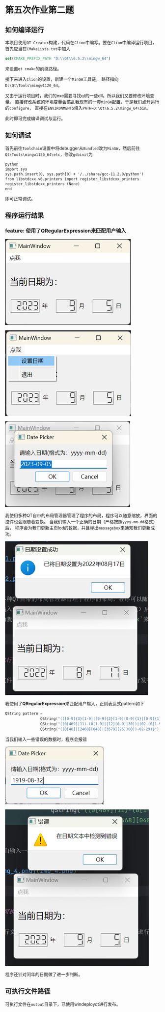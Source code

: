 # 第五次作业第二题

## 如何编译运行

本项目使用`QT Creator`构建，代码在`Clion`中编写。要在`Clion`中编译运行项目，
首先应当在`CMakeLists.txt`中加入

```cmake
set(CMAKE_PREFIX_PATH "D:\\Qt\\6.5.2\\mingw_64")
```

来设置`qt cmake`的前缀路径。

接下来进入`Clion`的设置，新建一个`MinGW`工具链，
路径指向`D:\Qt\Tools\mingw1120_64`。

又由于运行项目时，我们的exe需要寻找qt的一些dll。所以我们又要修改环境变量。
直接修改系统的环境变量会搞乱我现有的一套`MinGW`配置，于是我们点开运行的`configure`，
直接在`ENVIRONMENTS`填入`PATH=D:\Qt\6.5.2\mingw_64\bin`。

此时即可完成编译调试与运行。

## 如何调试

首先前往`Toolchain`设置中将debugger从`Bundled`改为`MinGW`，然后前往
`Qt\Tools\mingw1120_64\etc`，修改`gdbinit`为

```shell
python
import sys
sys.path.insert(0, sys.path[0] + '/../share/gcc-11.2.0/python')
from libstdcxx.v6.printers import register_libstdcxx_printers
register_libstdcxx_printers (None)
end
```

即可正常调试。


## 程序运行结果

### feature: 使用了**QRegularExpression**来匹配用户输入

![img.png](img.png)

![img_1.png](img_1.png)

![img_2.png](img_2.png)

我使用多种QT自带的布局管理器管理了程序的布局，程序可以随意缩放，界面的控件也会跟随着变换。
当我们输入一个正确的日期（严格按照`yyyy-mm-dd`格式）后，
程序会为我们更新主页lcd的数据，并且弹出`messagebox`来通知我们更新成功。

![img_3.png](img_3.png)

我使用了**QRegularExpression**来匹配用户输入，正则表达式pattern如下

```c++
QString pattern =
                QString("(([0-9]{3}[1-9]|[0-9]{2}[1-9][0-9]{1}|[0-9]{1}[1-9][0-9]{2}|[1-9][0-9]{3})-(((0[13578]|1[02])-(0[1-9]|[12][0-9]|3[01]))|") +
                QString("((0[469]|11)-(0[1-9]|[12][0-9]|30))|(02-(0[1-9]|[1][0-9]|2[0-8]))))|((([0-9]{2})(0[48]|[2468][048]|[13579][26])|") +
                QString("((0[48]|[2468][048]|[3579][26])00))-02-29)$");
```

当我们输入一些错误的数据时，程序会报错

![img_4.png](img_4.png)

![img_5.png](img_5.png)

程序还针对闰年的日期做了进一步判断。

## 可执行文件路径

可执行文件在`output`目录下，已使用windeployqt进行发布。

